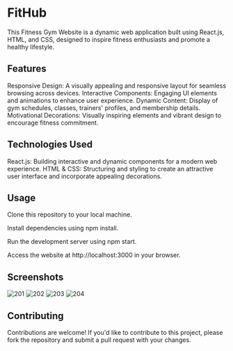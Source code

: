 # FitHub
This Fitness Gym Website is a dynamic web application built using React.js, HTML, and CSS, designed to inspire fitness enthusiasts and promote a healthy lifestyle.

## Features
Responsive Design: A visually appealing and responsive layout for seamless browsing across devices.
Interactive Components: Engaging UI elements and animations to enhance user experience.
Dynamic Content: Display of gym schedules, classes, trainers' profiles, and membership details.
Motivational Decorations: Visually inspiring elements and vibrant design to encourage fitness commitment.
## Technologies Used
React.js: Building interactive and dynamic components for a modern web experience.
HTML & CSS: Structuring and styling to create an attractive user interface and incorporate appealing decorations.
## Usage
Clone this repository to your local machine.


Install dependencies using npm install.


Run the development server using npm start.


Access the website at http://localhost:3000 in your browser.


## Screenshots
![201](https://github.com/Aashiparihar07/FitHub/assets/115942226/c85e340c-a567-4078-ac9b-0508c7b7b184)
![202](https://github.com/Aashiparihar07/FitHub/assets/115942226/999363d4-b292-4ba8-ab8b-1b6efc5b2f28)
![203](https://github.com/Aashiparihar07/FitHub/assets/115942226/fec06178-2c23-401f-a440-6aa408345245)
![204](https://github.com/Aashiparihar07/FitHub/assets/115942226/1932980f-77ae-4ee6-a77e-b939f0d6a5bd)




## Contributing
Contributions are welcome! If you'd like to contribute to this project, please fork the repository and submit a pull request with your changes.


